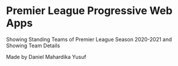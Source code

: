 # Premier League Progressive Web Apps

Showing Standing Teams of Premier League Season 2020-2021 and Showing Team Details

Made by Daniel Mahardika Yusuf

